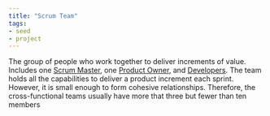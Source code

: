 ```yaml
---
title: "Scrum Team"
tags:
- seed
- project
---
```


The group of people who work together to deliver increments of value. Includes one [Scrum Master](notes/Scrum%20Master.md), one [Product Owner](notes/Product%20Owner.md), and [Developers](notes/Developers.md). The team holds all the capabilities to deliver a product increment each sprint. However, it is small enough to form cohesive relationships. Therefore, the cross-functional teams usually have more that three but fewer than ten members